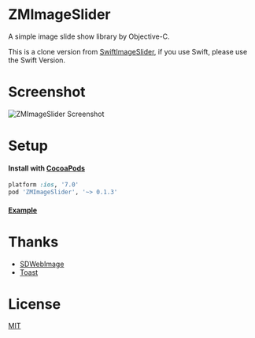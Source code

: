 # ZMImageSlider
A simple image slide show library by Objective-C.

This is a clone version from [SwiftImageSlider](https://github.com/nanjingboy/SwiftImageSlider), if you use Swift, please use the Swift Version.

# Screenshot

![ZMImageSlider Screenshot](Screenshot.gif)

# Setup

#### Install with [CocoaPods](http://cocoapods.org/)

```ruby
platform :ios, '7.0'
pod 'ZMImageSlider', '~> 0.1.3'
```

#### [Example](Example/Example/ViewController.m)

# Thanks

* [SDWebImage](https://github.com/rs/SDWebImage)
* [Toast](https://github.com/scalessec/Toast)

# License

[MIT](LICENSE)
